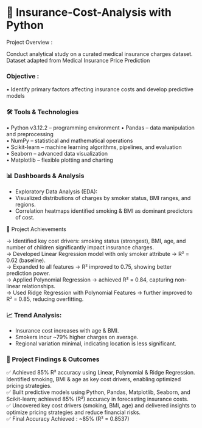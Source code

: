 # 📌 Insurance-Cost-Analysis with Python

Project Overview :

Conduct analytical study on a curated medical insurance charges dataset. Dataset adapted from Medical Insurance Price Prediction
### Objective : 
• Identify primary factors affecting insurance costs and develop predictive models
### 🛠 Tools & Technologies
• Python v3.12.2 – programming environment
• Pandas – data manipulation and preprocessing  
• NumPy – statistical and mathematical operations    
• Scikit-learn – machine learning algorithms, pipelines, and evaluation     
• Seaborn – advanced data visualization     
• Matplotlib – flexible plotting and charting

### 📊 Dashboards & Analysis

* Exploratory Data Analysis (EDA):
* Visualized distributions of charges by smoker status, BMI ranges, and regions.
* Correlation heatmaps identified smoking & BMI as dominant predictors of cost.
  
💫 Project Achievements 

→ Identified key cost drivers: smoking status (strongest), BMI, age, and number of children significantly impact insurance charges.  
→ Developed Linear Regression model with only smoker attribute → R² = 0.62 (baseline).   
→ Expanded to all features → R² improved to 0.75, showing better prediction power.    
→ Applied Polynomial Regression → achieved R² = 0.84, capturing non-linear relationships.    
→ Used Ridge Regression with Polynomial Features → further improved to R² = 0.85, reducing overfitting.

### 📈 Trend Analysis:
* Insurance cost increases with age & BMI.
* Smokers incur ~79% higher charges on average.
* Regional variation minimal, indicating location is less significant.

### 🔹 Project Findings & Outcomes

✅ Achieved 85% R² accuracy using Linear, Polynomial & Ridge Regression. Identified smoking, BMI & age as key cost drivers, enabling optimized pricing strategies.  
✅ Built predictive models using Python, Pandas, Matplotlib, Seaborn, and Scikit-learn; achieved 85% (R²) accuracy in forecasting insurance costs.  
✅ Uncovered key cost drivers (smoking, BMI, age) and delivered insights to optimize pricing strategies and reduce financial risks.  
✅ Final Accuracy Achieved : ~85% (R² = 0.8537)
